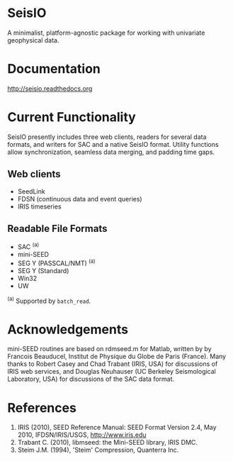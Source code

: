 # SeisIO
A minimalist, platform-agnostic package for working with univariate geophysical data.

# Documentation
http://seisio.readthedocs.org

# Current Functionality
SeisIO presently includes three web clients, readers for several data formats, and writers for SAC and a native SeisIO format. Utility functions allow synchronization, seamless data merging, and padding time gaps.

## Web clients
* SeedLink
* FDSN (continuous data and event queries)
* IRIS timeseries

## Readable File Formats
* SAC <sup>(a)</sup>
* mini-SEED
* SEG Y (PASSCAL/NMT) <sup>(a)</sup>
* SEG Y (Standard)
* Win32
* UW

<sup>(a)</sup> Supported by ``batch_read``.

# Acknowledgements
mini-SEED routines are based on rdmseed.m for Matlab, written by by Francois Beauducel, Institut de Physique du Globe de Paris (France). Many thanks to Robert Casey and Chad Trabant (IRIS, USA) for discussions of IRIS web services, and Douglas Neuhauser (UC Berkeley Seismological Laboratory, USA) for discussions of the SAC data format.

# References
1. IRIS (2010), SEED Reference Manual: SEED Format Version 2.4, May 2010, IFDSN/IRIS/USGS, http://www.iris.edu
2. Trabant C. (2010), libmseed: the Mini-SEED library, IRIS DMC.
3. Steim J.M. (1994), 'Steim' Compression, Quanterra Inc.
